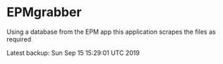 # EPMgrabber
Using a database from the EPM app this application scrapes the files as required


Latest backup: Sun Sep 15 15:29:01 UTC 2019
